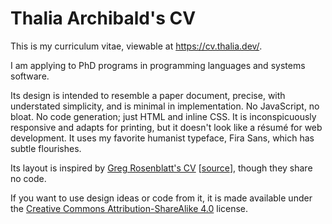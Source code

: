 # Thalia Archibald's CV

This is my curriculum vitae, viewable at <https://cv.thalia.dev/>.

I am applying to PhD programs in programming languages and systems software.

Its design is intended to resemble a paper document, precise, with understated
simplicity, and is minimal in implementation. No JavaScript, no bloat. No code
generation; just HTML and inline CSS. It is inconspicuously responsive and
adapts for printing, but it doesn't look like a résumé for web development. It
uses my favorite humanist typeface, Fira Sans, which has subtle flourishes.

Its layout is inspired by [Greg Rosenblatt's CV](https://www.gregrosenblatt.com/)
[[source](https://github.com/gregr/gregr.github.io)], though they share no code.

If you want to use design ideas or code from it, it is made available under the
[Creative Commons Attribution-ShareAlike 4.0](LICENSE) license.

